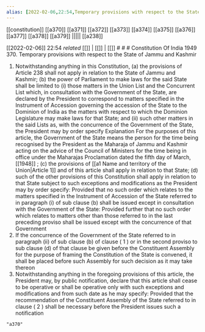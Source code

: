 ```yaml
---
alias: [2022-02-06,22:54,Temporary provisions with respect to the State of Jammu and Kashmir]
---
```

[[constitution]] [[a370]] [[a371]] [[a372]] [[a373]] [[a374]] [[a375]] [[a376]] [[a377]] [[a378]] [[a379]] ||||| [[a238]]

[[2022-02-06]] 22:54 _related_ [[]] | [[]] | [[]] # # #
Constitution Of India 1949
370. Temporary provisions with respect to the State of Jammu and Kashmir
1) Notwithstanding anything in this Constitution,
(a) the provisions of Article 238 shall not apply in relation to the State of Jammu and Kashmir;
(b) the power of Parliament to make laws for the said State shall be limited to
(i) those matters in the Union List and the Concurrent List which, in consultation with the Government of the State, are declared by the President to correspond to matters specified in the Instrument of Accession governing the accession of the State to the Dominion of India as the matters with respect to which the Dominion Legislature may make laws for that State; and
(ii) such other matters in the said Lists as, with the concurrence of the Government of the State, the President may by order specify Explanation For the purposes of this article, the Government of the State means the person for the time being recognised by the President as the Maharaja of Jammu and Kashmir acting on the advice of the Council of Ministers for the time being in office under the Maharajas Proclamation dated the fifth day of March, [[1948]] ;
(c) the provisions of [[a1 Name and territory of the Union|Article 1]] and of this article shall apply in relation to that State;
(d) such of the other provisions of this Constitution shall apply in relation to that State subject to such exceptions and modifications as the President may by order specify: Provided that no such order which relates to the matters specified in the Instrument of Accession of the State referred to in paragraph (i) of sub clause (b) shall be issued except in consultation with the Government of the State: Provided further that no such order which relates to matters other than those referred to in the last preceding proviso shall be issued except with the concurrence of that Government
2) If the concurrence of the Government of the State referred to in paragraph (ii) of sub clause (b) of clause ( 1 ) or in the second proviso to sub clause (d) of that clause be given before the Constituent Assembly for the purpose of framing the Constitution of the State is convened, it shall be placed before such Assembly for such decision as it may take thereon
3) Notwithstanding anything in the foregoing provisions of this article, the President may, by public notification, declare that this article shall cease to be operative or shall be operative only with such exceptions and modifications and from such date as he may specify: Provided that the recommendation of the Constituent Assembly of the State referred to in clause ( 2 ) shall be necessary before the President issues such a notification
```query
"a370"
```